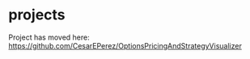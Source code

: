# projects
Project has moved here: https://github.com/CesarEPerez/OptionsPricingAndStrategyVisualizer
